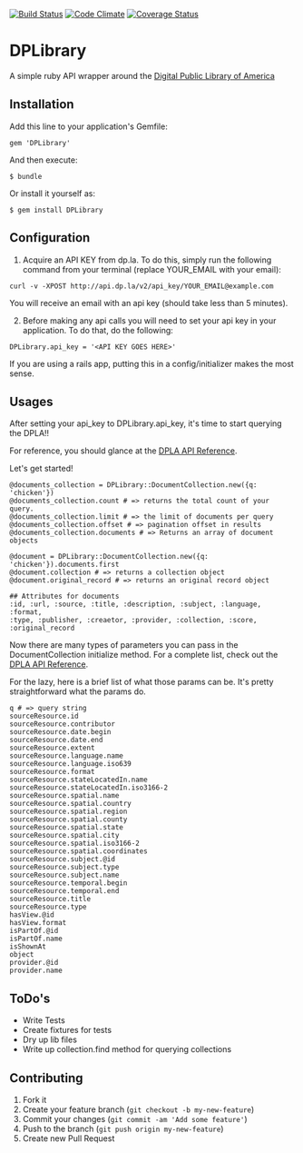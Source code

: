 [![Build Status](https://travis-ci.org/[phereford]/[DPLibrary].png)](https://travis-ci.org/[phereford]/[DPLibrary])
[![Code Climate](https://codeclimate.com/github/phereford/DPLibrary.png)](https://codeclimate.com/github/phereford/DPLibrary)
[![Coverage Status](https://coveralls.io/repos/phereford/DPLibrary/badge.png)](https://coveralls.io/r/phereford/DPLibrary)
# DPLibrary

A simple ruby API wrapper around the [Digital Public Library of
America](http://http://dp.la/info/developers/)

## Installation

Add this line to your application's Gemfile:

    gem 'DPLibrary'

And then execute:

    $ bundle

Or install it yourself as:

    $ gem install DPLibrary

## Configuration

1. Acquire an API KEY from dp.la. To do this, simply run the
following command from your terminal (replace YOUR_EMAIL with your
email):

```
curl -v -XPOST http://api.dp.la/v2/api_key/YOUR_EMAIL@example.com
```

You will receive an email with an api key (should take less than 5
minutes).

2) Before making any api calls you will need to set your api
key in your application. To do that, do the following:

```
DPLibrary.api_key = '<API KEY GOES HERE>'
```

If you are using a rails app, putting this in a config/initializer makes
the most sense.

## Usages

After setting your api_key to DPLibrary.api_key, it's time to start
querying the DPLA!!

For reference, you should glance at the [DPLA API
Reference](http://dp.la/info/developers).

Let's get started!
```
@documents_collection = DPLibrary::DocumentCollection.new({q: 'chicken'})
@documents_collection.count # => returns the total count of your query.
@documents_collection.limit # => the limit of documents per query
@documents_collection.offset # => pagination offset in results
@documents_collection.documents # => Returns an array of document objects
```

```
@document = DPLibrary::DocumentCollection.new({q: 'chicken'}).documents.first
@document.collection # => returns a collection object
@document.original_record # => returns an original record object

## Attributes for documents
:id, :url, :source, :title, :description, :subject, :language, :format,
:type, :publisher, :creaetor, :provider, :collection, :score,
:original_record
```

Now there are many types of parameters you can pass in the
DocumentCollection initialize method. For a complete list, check out the
[DPLA API Reference](http://dp.la/info/developers).
 
For the lazy, here is a brief list of what those params can be. It's
pretty straightforward what the params do.

```
q # => query string 
sourceResource.id
sourceResource.contributor
sourceResource.date.begin
sourceResource.date.end
sourceResource.extent
sourceResource.language.name
sourceResource.language.iso639
sourceResource.format
sourceResource.stateLocatedIn.name
sourceResource.stateLocatedIn.iso3166-2
sourceResource.spatial.name
sourceResource.spatial.country
sourceResource.spatial.region
sourceResource.spatial.county
sourceResource.spatial.state
sourceResource.spatial.city
sourceResource.spatial.iso3166-2
sourceResource.spatial.coordinates
sourceResource.subject.@id
sourceResource.subject.type
sourceResource.subject.name
sourceResource.temporal.begin
sourceResource.temporal.end
sourceResource.title
sourceResource.type
hasView.@id
hasView.format
isPartOf.@id
isPartOf.name
isShownAt
object
provider.@id
provider.name
```

## ToDo's
* Write Tests
* Create fixtures for tests
* Dry up lib files
* Write up collection.find method for querying collections

## Contributing

1. Fork it
2. Create your feature branch (`git checkout -b my-new-feature`)
3. Commit your changes (`git commit -am 'Add some feature'`)
4. Push to the branch (`git push origin my-new-feature`)
5. Create new Pull Request
